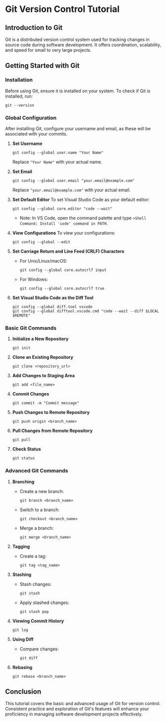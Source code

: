 # Git Version Control Tutorial

## Introduction to Git
Git is a distributed version control system used for tracking changes in source code during software development. It offers coordination, scalability, and speed for small to very large projects.

## Getting Started with Git

### Installation
Before using Git, ensure it is installed on your system. To check if Git is installed, run:
```
git --version
```

### Global Configuration
After installing Git, configure your username and email, as these will be associated with your commits.

1. **Set Username**
   ```
   git config --global user.name "Your Name"
   ```
   Replace `"Your Name"` with your actual name.

2. **Set Email**
   ```
   git config --global user.email "your.email@example.com"
   ```
   Replace `"your.email@example.com"` with your actual email.

3. **Set Default Editor**
   To set Visual Studio Code as your default editor:
   ```
   git config --global core.editor "code --wait"
   ```
   - Note: In VS Code, open the command palette and type `>Shell Command: Install 'code' command in PATH`.

4. **View Configurations**
   To view your configurations:
   ```
   git config --global --edit
   ```

5. **Set Carriage Return and Line Feed (CRLF) Characters**
   - For Unix/Linux/macOS:
     ```
     git config --global core.autocrlf input
     ```
   - For Windows:
     ```
     git config --global core.autocrlf true
     ```

6. **Set Visual Studio Code as the Diff Tool**
   ```
   git config --global diff.tool vscode
   git config --global difftool.vscode.cmd "code --wait --diff $LOCAL $REMOTE"
   ```

### Basic Git Commands

1. **Initialize a New Repository**
   ```
   git init
   ```

2. **Clone an Existing Repository**
   ```
   git clone <repository_url>
   ```

3. **Add Changes to Staging Area**
   ```
   git add <file_name>
   ```

4. **Commit Changes**
   ```
   git commit -m "Commit message"
   ```

5. **Push Changes to Remote Repository**
   ```
   git push origin <branch_name>
   ```

6. **Pull Changes from Remote Repository**
   ```
   git pull
   ```

7. **Check Status**
   ```
   git status
   ```

### Advanced Git Commands

1. **Branching**
   - Create a new branch:
     ```
     git branch <branch_name>
     ```
   - Switch to a branch:
     ```
     git checkout <branch_name>
     ```
   - Merge a branch:
     ```
     git merge <branch_name>
     ```

2. **Tagging**
   - Create a tag:
     ```
     git tag <tag_name>
     ```

3. **Stashing**
   - Stash changes:
     ```
     git stash
     ```
   - Apply stashed changes:
     ```
     git stash pop
     ```

4. **Viewing Commit History**
   ```
   git log
   ```

5. **Using Diff**
   - Compare changes:
     ```
     git diff
     ```

6. **Rebasing**
   ```
   git rebase <branch_name>
   ```

## Conclusion
This tutorial covers the basic and advanced usage of Git for version control. Consistent practice and exploration of Git's features will enhance your proficiency in managing software development projects effectively.
